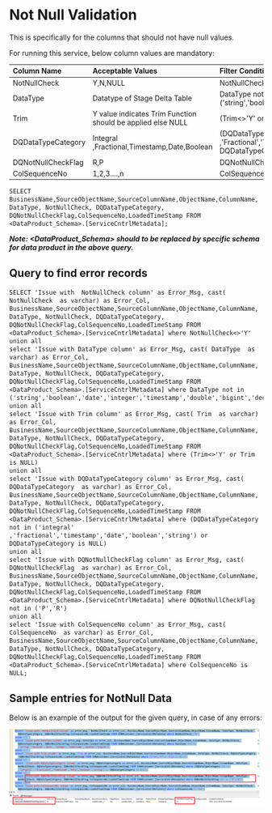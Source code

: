 # Not Null Validation

This is specifically for the columns that should not have null values.

For running this service, below column values are mandatory:

|	Column Name	|	Acceptable Values |	Filter Condition	|
|	:---	| :---	|	:--- |
|	NotNullCheck	|	Y,N,NULL	|	NotNullCheck<>'Y'	|
|	DataType	|	Datatype of Stage Delta Table	|	DataType not in ('string','boolean','date,'integer','timestamp')	|
|	Trim	|	Y value indicates Trim Function should be applied else NULL| (Trim<>'Y' or Trim is NULL)	|
|	DQDataTypeCategory |	Integral ,Fractional,Timestamp,Date,Boolean	|	(DQDataTypeCategory not in ('Integral' ,'Fractional','Timestamp','Date','Boolean') or DQDataTypeCategory is NULL)	|
|	DQNotNullCheckFlag	|	R,P	| DQNotNullCheckFlag not in ('P')	|
|	ColSequenceNo	|	1,2,3....,n	| ColSequenceNo is NULL	|

```jsonc
SELECT BusinessName,SourceObjectName,SourceColumnName,ObjectName,ColumnName, DataType, NotNullCheck, DQDataTypeCategory, DQNotNullCheckFlag,ColSequenceNo,LoadedTimeStamp FROM <DataProduct_Schema>.[ServiceCntrlMetadata];
```

***Note: <DataProduct_Schema> should to be replaced by specific schema for data product in the above query.***

## Query to find error records

```jsonc
SELECT 'Issue with  NotNullCheck column' as Error_Msg, cast(  NotNullCheck  as varchar) as Error_Col, BusinessName,SourceObjectName,SourceColumnName,ObjectName,ColumnName, DataType, NotNullCheck, DQDataTypeCategory, DQNotNullCheckFlag,ColSequenceNo,LoadedTimeStamp FROM <DataProduct_Schema>.[ServiceCntrlMetadata] where NotNullCheck<>'Y'
union all 
select 'Issue with DataType column' as Error_Msg, cast( DataType  as varchar) as Error_Col, BusinessName,SourceObjectName,SourceColumnName,ObjectName,ColumnName, DataType, NotNullCheck, DQDataTypeCategory, DQNotNullCheckFlag,ColSequenceNo,LoadedTimeStamp FROM <DataProduct_Schema>.[ServiceCntrlMetadata] where DataType not in ('string','boolean','date','integer','timestamp','double','bigint','decimal','float')
union all 
select 'Issue with Trim column' as Error_Msg, cast( Trim  as varchar) as Error_Col, BusinessName,SourceObjectName,SourceColumnName,ObjectName,ColumnName, DataType, NotNullCheck, DQDataTypeCategory, DQNotNullCheckFlag,ColSequenceNo,LoadedTimeStamp FROM <DataProduct_Schema>.[ServiceCntrlMetadata] where (Trim<>'Y' or Trim is NULL)
union all 
select 'Issue with DQDataTypeCategory column' as Error_Msg, cast( DQDataTypeCategory  as varchar) as Error_Col, BusinessName,SourceObjectName,SourceColumnName,ObjectName,ColumnName, DataType, NotNullCheck, DQDataTypeCategory, DQNotNullCheckFlag,ColSequenceNo,LoadedTimeStamp FROM <DataProduct_Schema>.[ServiceCntrlMetadata] where (DQDataTypeCategory not in ('integral' ,'fractional','timestamp','date','boolean','string') or DQDataTypeCategory is NULL)
union all 
select 'Issue with DQNotNullCheckFlag column' as Error_Msg, cast( DQNotNullCheckFlag  as varchar) as Error_Col, BusinessName,SourceObjectName,SourceColumnName,ObjectName,ColumnName, DataType, NotNullCheck, DQDataTypeCategory, DQNotNullCheckFlag,ColSequenceNo,LoadedTimeStamp FROM <DataProduct_Schema>.[ServiceCntrlMetadata] where DQNotNullCheckFlag not in ('P','R')
union all 
select 'Issue with ColSequenceNo column' as Error_Msg, cast( ColSequenceNo  as varchar) as Error_Col, BusinessName,SourceObjectName,SourceColumnName,ObjectName,ColumnName, DataType, NotNullCheck, DQDataTypeCategory, DQNotNullCheckFlag,ColSequenceNo,LoadedTimeStamp FROM <DataProduct_Schema>.[ServiceCntrlMetadata] where ColSequenceNo is NULL;
```

## Sample entries for NotNull Data

Below is an example of the output for the given query, in case of any errors:

![DIDQ NotNull_Output](./images/DQ_NotNull.png)
